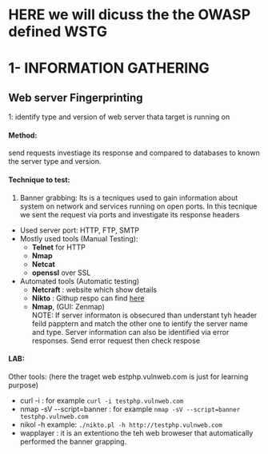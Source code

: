 # HERE we will dicuss the the OWASP defined WSTG








# 1- INFORMATION GATHERING



## Web server Fingerprinting

1: identify type and version of web server thata target is running on

#### Method: 
send requests investiage its response and compared to databases to known the server type and version.

#### Technique to test:
1. Banner grabbing: Its is a tecniques used to gain information about system on network and services running on open ports. In this tecnique we sent the
   request via ports and investigate its response headers
  - Used server port: HTTP, FTP, SMTP
  - Mostly used tools (Manual Testing):
    - **Telnet** for HTTP
    - **Nmap**
    - **Netcat**
    - **openssl** over SSL
  - Automated tools (Automatic testing)
    -  **Netcraft** : website which show details
    -  **Nikto** : Githup respo can find [here](https://github.com/sullo/nikto)
    -  **Nmap**, (GUI: Zenmap)  
 NOTE: 
 If server informaton is obsecured than understant tyh header feild papptern and match the other one to ientify the server name and type.
 Server information can also be identified via error responses. Send error request then check respose 
 
 #### LAB: 
 Other tools: (here the traget web estphp.vulnweb.com is just for learning purpose)
 - curl -i <target web url> : for example ```curl -i testphp.vulnweb.com```
 - nmap -sV --script=banner <target web url> : for example ``` nmap -sV --script=banner testphp.vulnweb.com ```
 - nikol -h <traget web url> example: ```./nikto.pl -h http://testphp.vulnweb.com```
 - wapplayer : it is an extentiono the teh web broweser that automatically performed the banner grapping.
   

  
 

